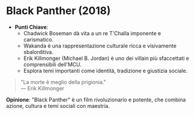 # Black Panther (2018)

- **Punti Chiave**: 
  - Chadwick Boseman dà vita a un re T'Challa imponente e carismatico.
  - Wakanda è una rappresentazione culturale ricca e visivamente sbalorditiva.
  - Erik Killmonger (Michael B. Jordan) è uno dei villain più sfaccettati e comprensibili dell'MCU.
  - Esplora temi importanti come identità, tradizione e giustizia sociale.

> "La morte è meglio della prigionia."  
> — Erik Killmonger

**Opinione**: "Black Panther" è un film rivoluzionario e potente, che combina azione, cultura e temi sociali con maestria.

